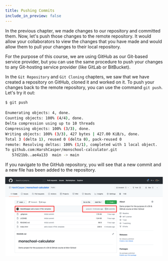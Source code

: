 ```yaml
---
title: Pushing Commits
include_in_preview: false
---
```


In the previous chapter, we made changes to our repository and committed them. Now, let's push those changes to the remote repository. It would allow your collaborators to view the changes that you have made and would allow them to pull your changes to their local repository. 

For the purpose of this course, we are using GitHub as our Git-based service provider, but you can use the same procedure to push your changes to any Git-hosting service provider (like GitLab or BitBucket).

In the `Git Repository` and `Git Cloning` chapters, we saw that we have created a repository on GitHub, cloned it and worked on it. To push your changes back to the remote repository, you can use the command `git push`. Let's try it out:

```sh
$ git push

Enumerating objects: 4, done.
Counting objects: 100% (4/4), done.
Delta compression using up to 10 threads
Compressing objects: 100% (3/3), done.
Writing objects: 100% (3/3), 427 bytes | 427.00 KiB/s, done.
Total 3 (delta 1), reused 0 (delta 0), pack-reused 0
remote: Resolving deltas: 100% (1/1), completed with 1 local object.
To github.com:HarshCasper/monschool-calculator.git
   57d21bb..ae4a133  main -> main
```

If you navigate to the GitHub repository, you will see that a new commit and a new file has been added to the repository.

![Snapshot of the push operation for the MonSchool Calculator repository](../_images/git-push-operation-snapshot.png)
